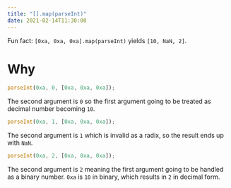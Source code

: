 ```yaml
---
title: "[].map(parseInt)"
date: 2021-02-14T11:30:00
---
```


Fun fact: `[0xa, 0xa, 0xa].map(parseInt)` yields `[10, NaN, 2]`.

# Why

```js
parseInt(0xa, 0, [0xa, 0xa, 0xa]);
```

The second argument is `0` so the first argument going to be treated as decimal number becoming `10`.

```js
parseInt(0xa, 1, [0xa, 0xa, 0xa]);
```

The second argument is `1` which is invalid as a radix, so the result ends up with `NaN`.

```js
parseInt(0xa, 2, [0xa, 0xa, 0xa]);
```

The second argument is `2` meaning the first argument going to be handled as a binary number. `0xa` is `10` in binary, which results in `2` in decimal form.
